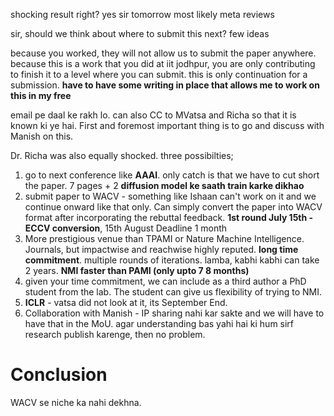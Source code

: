 shocking result right? yes sir
tomorrow most likely meta reviews

sir, should we think about where to submit this next?
few ideas


because you worked, they will not allow us to submit the paper anywhere. because this is a work that you did at iit jodhpur, you are only contributing to finish it to a level where you can submit. this is only continuation for a submission. **have to have some writing in place that allows me to work on this in my free**

email pe daal ke rakh lo. can also CC to MVatsa and Richa so that it is known ki ye hai. 
First and foremost important thing is to go and discuss with Manish on this.

Dr. Richa was also equally shocked. three possibilties;
1. go to next conference like **AAAI**. only catch is that we have to cut short the paper. 7 pages + 2 **diffusion model ke saath train karke dikhao** 
2. submit paper to WACV - something like Ishaan can't work on it and we continue onward like that only. Can simply convert the paper into WACV format after incorporating the rebuttal feedback. **1st round July 15th - ECCV conversion**, 15th August Deadline 1 month
3. More prestigious venue than TPAMI or Nature Machine Intelligence. Journals, but impactwise and reachwise highly reputed. **long time commitment**. multiple rounds of iterations. lamba, kabhi kabhi can take 2 years. **NMI faster than PAMI (only upto 7 8 months)**
4. given your time commitment, we can include as a third author a PhD student from the lab. The student can give us flexibility of trying to NMI.
5. **ICLR** - vatsa did not look at it, its September End.
6. Collaboration with Manish - IP sharing nahi kar sakte and we will have to have that in the MoU. agar understanding bas yahi hai ki hum sirf research publish karenge, then no problem.

# Conclusion
WACV se niche ka nahi dekhna.
